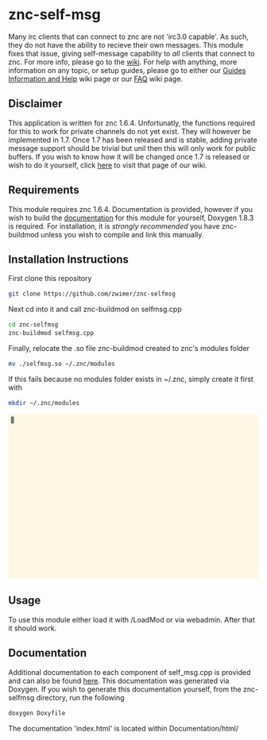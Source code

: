 # znc-self-msg

Many irc clients that can connect to znc are not 'irc3.0 capable'. As such, they do not have the ability to recieve their own messages. This module fixes that issue, giving self-message capability to _all_ clients that connect to znc. For more info, please go to the [wiki](https://github.com/zwimer/znc-selfmsg/wiki). For help with anything, more information on any topic, or setup guides, please go to either our [Guides Information and Help](https://github.com/zwimer/znc-selfmsg/wiki/Guides,-Information,-and-Help) wiki page or our [FAQ](https://github.com/zwimer/znc-selfmsg/wiki/FAQ) wiki page.

## Disclaimer

This application is written for znc 1.6.4. Unfortunatly, the functions required for this to work for private channels do not yet exist. They will however be implemented in 1.7. Once 1.7 has been released and is stable, adding private message support should be trivial but unil then this will only work for public buffers. If you wish to know how it will be changed once 1.7 is released or wish to do it yourself, click [here](https://github.com/zwimer/znc-selfmsg/wiki/Changes-for-Private-Channels) to visit that page of our wiki.

## Requirements

This module requires znc 1.6.4. Documentation is provided, however if you wish to build the [documentation](#documentation) for this module for yourself, Doxygen 1.8.3 is required. For installation, it is _strongly recommended_ you have znc-buildmod unless you wish to compile and link this manually.

## Installation Instructions

First clone this repository
```bash
git clone https://github.com/zwimer/znc-selfmsg
```

Next cd into it and call znc-buildmod on selfmsg.cpp
```bash
cd znc-selfmsg 
znc-buildmod selfmsg.cpp
```

Finally, relocate the .so file znc-buildmod created to znc's modules folder
```bash
mv ./selfmsg.so ~/.znc/modules
```

If this fails because no modules folder exists in ~/.znc, simply create it first with
```bash
mkdir ~/.znc/modules
```

![](ReadMeFiles/Installation.gif)

## Usage

To use this module either load it with /LoadMod or via webadmin. After that it should work.

## Documentation

Additional documentation to each component of self\_msg.cpp is provided and can also be found [here](https://zwimer.github.io/znc-selfmsg/). This documentation was generated via Doxygen. If you wish to generate this documentation yourself, from the znc-selfmsg directory, run the following
```bash
doxygen Doxyfile
```

The documentation 'index.html' is located within Documentation/html/
